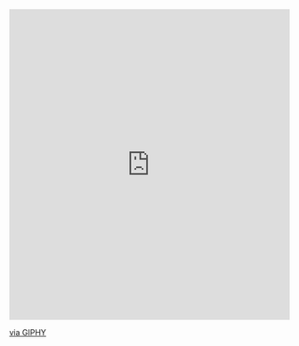 
<div style="width:100%;height:0;padding-bottom:111%;position:relative;"><iframe src="https://giphy.com/embed/oNJ3am00JCroA" width="100%" height="100%" style="position:absolute" frameBorder="0" class="giphy-embed" allowFullScreen></iframe></div><p><a href="https://giphy.com/gifs/manga-egg-b-oNJ3am00JCroA">via GIPHY</a></p>
